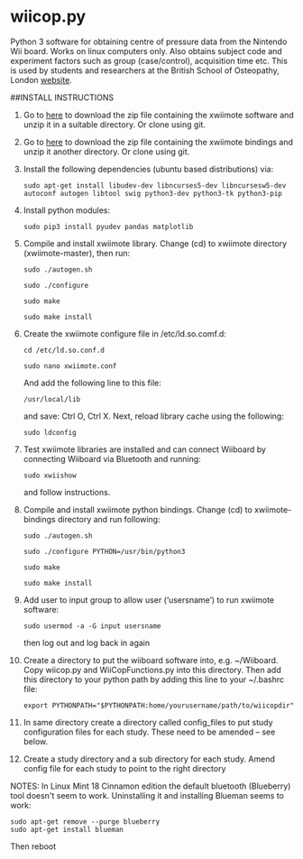 # wiicop.py

Python 3 software for obtaining centre of pressure data from the Nintendo Wii board. Works on linux computers only. Also obtains subject code and experiment factors such as group (case/control), acquisition time etc. This is used by students and researchers at the British School of Osteopathy, London [website](http://www.bso.ac.uk/).


##INSTALL INSTRUCTIONS


1. Go to [here](https://github.com/dvdhrm/xwiimote) to download the zip file containing the xwiimote software and unzip it in a suitable directory. Or clone using git.

2. Go to [here](https://github.com/dvdhrm/xwiimote-bindings) to download the zip file containing the xwiimote bindings and unzip it another directory. Or clone using git.

3. Install the following dependencies (ubuntu based distributions) via:

    `sudo apt-get install libudev-dev libncurses5-dev libncursesw5-dev autoconf autogen libtool swig python3-dev python3-tk python3-pip`

4. Install python modules:

    `sudo pip3 install pyudev pandas matplotlib`

5. Compile and install xwiimote library.
Change (cd) to xwiimote directory (xwiimote-master), then run:

    `sudo ./autogen.sh`
    
    `sudo ./configure`
    
    `sudo make`
    
    `sudo make install`
    

6. Create the xwiimote configure file in /etc/ld.so.comf.d:

    `cd /etc/ld.so.conf.d`
    
    `sudo nano xwiimote.conf`

    And add the following line to this file:

    `/usr/local/lib`

    and save: Ctrl O, Ctrl X. Next, reload library cache using the following:

    `sudo ldconfig`

7. Test xwiimote libraries are installed and can connect Wiiboard by connecting Wiiboard via Bluetooth and running:

    `sudo xwiishow`

    and follow instructions.

8. Compile and install xwiimote python bindings. Change (cd) to xwiimote-bindings directory and run following:

    `sudo ./autogen.sh`
    
    `sudo ./configure PYTHON=/usr/bin/python3`
    
    `sudo make`
    
    `sudo make install`
    

9. Add user to input group to allow user (‘usersname’) to run xwiimote software:

    `sudo usermod -a -G input usersname`

    then log out and log back in again

10. Create a directory to put the wiiboard software into, e.g. ~/Wiiboard. Copy wiicop.py and WiiCopFunctions.py into this directory. Then add this directory to your python path by adding this line to your ~/.bashrc file:

    `export PYTHONPATH="$PYTHONPATH:home/yourusername/path/to/wiicopdir"`

11. In same directory create a directory called config_files to put study configuration files for each study. These need to be amended – see below.

12. Create a study directory and a sub directory for each study. Amend config file for each study to point to the right directory


NOTES:
    In Linux Mint 18 Cinnamon edition the default bluetooth (Blueberry) tool doesn't seem to work. Uninstalling it and installing Blueman seems to work:
    
    sudo apt-get remove --purge blueberry
    sudo apt-get install blueman
    
Then reboot
    




